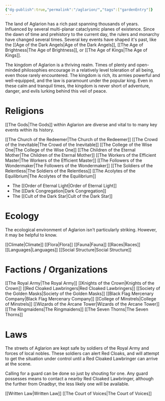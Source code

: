```yaml
---
{"dg-publish":true,"permalink":"/aglarion/","tags":["gardenEntry"]}
---
```



The land of Aglarion has a rich past spanning thousands of years. Influenced by several multi-planar cataclysmic planes of existence. Since the dawn of time and prehistory to the current day, the rulers and monarchy have changed several times. Several key events have shaped it's past, like the [[Age of the Dark Angels\|Age of the Dark Angels]], [[The Age of Brightness\|The Age of Brightness]], or [[The Age of Kings\|The Age of Kings]].

The kingdom of Aglarion is a thriving realm. Times of plenty and open-minded philosophies encourage in a relatively level toleration of all being, even those rarely encountered. The kingdom is rich, its armies powerful and well-equipped, and the law is paramount under the popular king. Even in these calm and tranquil times, the kingdom is never short of adventure, danger, and evils lurking behind this veil of peace.

# Religions

[[The Gods\|The Gods]] within Aglarion are diverse and vital to to many key events within its history.

[[The Church of the Redeemer\|The Church of the Redeemer]]
[[The Crowd of the Inevitable\|The Crowd of the Inevitable]]
[[The College of the Wise One\|The College of the Wise One]]
[[The Children of the Eternal Mother\|The Children of the Eternal Mother]]
[[The Workers of the Efficient Master\|The Workers of the Efficient Master]]
[[The Followers of the Wondermaker\|The Followers of the Wondermaker]]
[[The Soldiers of the Relentless\|The Soldiers of the Relentless]]
[[The Acolytes of the Equilibrium\|The Acolytes of the Equilibrium]]
- The [[Order of Eternal Light\|Order of Eternal Light]]
- The [[Dark Congregation\|Dark Congregation]]
- The [[Cult of the Dark Star\|Cult of the Dark Star]]

# Ecology

The ecological environment of Aglarion isn't particularly striking. However, it may be helpful to know.

[[Climate\|Climate]] 
[[Flora\|Flora]]
[[Fauna\|Fauna]]
[[Races\|Races]]
[[Languages\|Languages]]
[[Social Structure\|Social Structure]]

# Factions / Organizations

[[The Royal Army\|The Royal Army]]
[[Knights of the Crown\|Knights of the Crown]]
[[Red Cloaked Lawbringers\|Red Cloaked Lawbringers]]
[[Society of the Golden Masks\|Society of the Golden Masks]]
[[Black Flag Mercenary Company\|Black Flag Mercenary Company]]
[[College of Minstrels\|College of Minstrels]]
[[Wizards of the Arcane Tower\|Wizards of the Arcane Tower]]
[[The Ringmaidens\|The Ringmaidens]]
[[The Seven Thorns\|The Seven Thorns]]

# Laws

The streets of Aglarion are kept safe by soldiers of the Royal Army and forces of local nobles. These soldiers can alert Red Cloaks, and will attempt to get the situation under control until a Red Cloaked Lawbringer can arrive at the scene.

Calling for a guard can be done so just by shouting for one. Any guard possesses means to contact a nearby Red Cloaked Lawbringer, although the further from Onadbyr, the less likely one will be available.

[[Written Law\|Written Law]]
[[The Court of Voices\|The Court of Voices]]